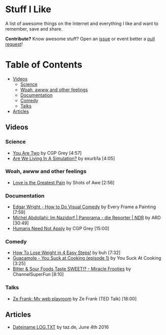 # Stuff I Like

A list of awesome things on the Internet and everything I like and want to remember, save and share.

**Contribute?** Know awesome stuff? Open an [issue](https://github.com/timomeh/stuff-i-like/issues/new) or event better a [pull request](https://github.com/timomeh/stuff-i-like/pulls)!

# Table of Contents

<!-- TOC depthFrom:2 depthTo:6 withLinks:1 updateOnSave:1 orderedList:0 -->

- [Videos](#videos)
	- [Science](#science)
	- [Woah, awww and other feelings](#woah-awww-and-other-feelings)
	- [Documentation](#documentation)
	- [Comedy](#comedy)
	- [Talks](#talks)
- [Articles](#articles)

<!-- /TOC -->

## Videos

### Science

- [You Are Two](https://www.youtube.com/watch?v=wfYbgdo8e-8) by CGP Grey [4:57]
- [Are We Living In A Simulation?](https://www.youtube.com/watch?v=p7293jJxUhg) by exurb1a [4:05]

### Woah, awww and other feelings

- [Love is the Greatest Pain](https://www.youtube.com/watch?v=fYwrkzNtlgI) by Shots of Awe [2:56]

### Documentation

- [Edgar Wright - How to Do Visual Comedy](https://www.youtube.com/watch?v=3FOzD4Sfgag) by Every Frame a Painting [7:59]
- [Michel Abdollahi: Im Nazidorf | Panorama - die Reporter | NDR](https://www.youtube.com/watch?v=Cl__BD858yc) by ARD [30:49]
- [Humans Need Not Apply](https://www.youtube.com/watch?v=7Pq-S557XQU) by CGP Grey [15:00]

### Comedy

- [How To Lose Weight in 4 Easy Steps!](https://www.youtube.com/watch?v=9mbp0DugfCA) by buh [7:32]
- [Guacamole - You Suck at Cooking (episode 1)](https://www.youtube.com/watch?v=0weCqOLSPfs) by You Suck At Cooking [3:25]
- [Bitter & Sour Foods Taste SWEET!? - Miracle Frooties](https://www.youtube.com/watch?v=TCkrvU_zTjw) by ChannelSuperFun [8:10]


### Talks

- [Ze Frank: My web playroom](https://www.youtube.com/watch?v=3gSSNHO1dDs) by Ze Frank (TED Talk) [18:00]


## Articles

- [Dateiname LOG.TXT](http://www.taz.de/Keylogger-Affaere-in-der-taz/!5307828/) by taz.de, June 4th 2016
